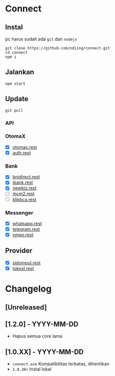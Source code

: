 # Connect

## Instal

pc harus sudah ada `git` dan `nodejs`

```
git clone https://github.com/ndiing/connect.git
cd connect
npm i
```

## Jalankan

```
npm start
```

## Update

```
git pull
```

### API

### OtomaX
- [x] [otomax.rest](./rest/otomax.rest)
- [x] [auth.rest](./rest/auth.rest)

### Bank
- [x] [bnidirect.rest](./rest/bnidirect.rest)
- [x] [ibank.rest](./rest/ibank.rest)
- [x] [newbiz.rest](./rest/newbiz.rest)
- [ ] [mcm2.rest](./rest/mcm2.rest)
- [ ] [klikbca.rest](./rest/klikbca.rest)

### Messenger
- [x] [whatsapp.rest](./rest/whatsapp.rest)
- [x] [telegram.rest](./rest/telegram.rest)
- [x] [xmpp.rest](./rest/xmpp.rest)

## Provider
- [x] [sidompul.rest](./rest/sidompul.rest)
- [x] [tokoxl.rest](./rest/tokoxl.rest)

# Changelog

## [Unreleased]

## [1.2.0] - YYYY-MM-DD

-   Hapus semua core lama

## [1.0.XX] - YYYY-MM-DD

-   `connect.exe` Kompatibilitas terbatas, dihentikan
-   `1.0.30+` Instal lokal
